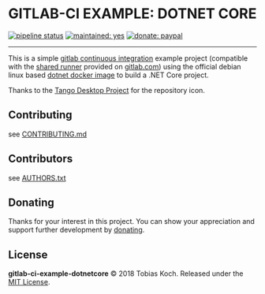 # GITLAB-CI EXAMPLE: DOTNET CORE

[![pipeline status](https://gitlab.com/tobiaskoch/gitlab-ci-example-dotnetcore/badges/master/pipeline.svg)](https://gitlab.com/tobiaskoch/gitlab-ci-example-dotnetcore/commits/master)
[![maintained: yes](https://tobiaskoch.gitlab.io/badges/maintained-yes.svg)](https://gitlab.com/tobiaskoch/gitlab-ci-example-dotnetcore/commits/master)
[![donate: paypal](https://tobiaskoch.gitlab.io/badges/donate-paypal.svg)](https://www.tk-software.de/donate)

---

This is a simple [gitlab continuous integration](https://about.gitlab.com/features/gitlab-ci-cd/) example project (compatible with the [shared runner](https://docs.gitlab.com/runner/) provided on [gitlab.com](https://gitlab.com)) using the official debian linux based [dotnet docker image](https://hub.docker.com/r/microsoft/dotnet/) to build a .NET Core project.

Thanks to the [Tango Desktop Project](http://tango.freedesktop.org) for the repository icon.

## Contributing
see [CONTRIBUTING.md](https://gitlab.com/tobiaskoch/gitlab-ci-example-dotnetcore/blob/master/CONTRIBUTING.md)

## Contributors
see [AUTHORS.txt](https://gitlab.com/tobiaskoch/gitlab-ci-example-dotnetcore/blob/master/AUTHORS.txt)

## Donating
Thanks for your interest in this project. You can show your appreciation and support further development by [donating](https://www.tk-software.de/donate).

## License
**gitlab-ci-example-dotnetcore** © 2018  Tobias Koch. Released under the [MIT License](https://gitlab.com/tobiaskoch/gitlab-ci-example-dotnetcore/blob/master/LICENSE.md).